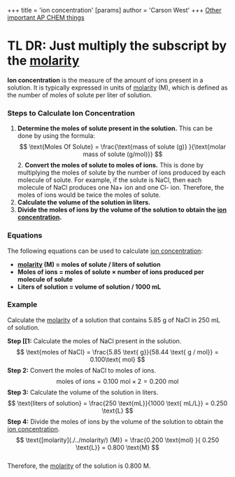 +++
 title = 'ion concentration'
[params]
	author = 'Carson West'
+++
[Other important AP CHEM things](./../other-important-ap-chem-things/)

# TL DR: Just multiply the subscript by the [molarity](./../molarity/)

**Ion concentration** is the measure of the amount of ions present in a solution. It is typically expressed in units of [molarity](./../molarity/) (M), which is defined as the number of moles of solute per liter of solution.

### Steps to Calculate Ion Concentration

1. **Determine the moles of solute present in the solution.** This can be done by using the formula:
 $$  \text{Moles Of Solute} = \frac{\text{mass of solute (g)} }{\text{molar mass of solute (g/mol)}}
 $$  2. **Convert the moles of solute to moles of ions.** This is done by multiplying the moles of solute by the number of ions produced by each molecule of solute. For example, if the solute is NaCl, then each molecule of NaCl produces one Na+ ion and one Cl- ion. Therefore, the moles of ions would be twice the moles of solute.
3. **Calculate the volume of the solution in liters.**
4. **Divide the moles of ions by the volume of the solution to obtain the [ion concentration](./../ion-concentration/).**

### Equations

The following equations can be used to calculate [ion concentration](./../ion-concentration/):

* **[molarity](./../molarity/) (M) = moles of solute / liters of solution**
* **Moles of ions = moles of solute × number of ions produced per molecule of solute**
* **Liters of solution = volume of solution / 1000 mL**

### Example

Calculate the [molarity](./../molarity/) of a solution that contains 5.85 g of NaCl in 250 mL of solution.

**Step [[1:** Calculate the moles of NaCl present in the solution.
 $$  \text{moles of NaCl} = \frac{5.85 \text{ g}}{58.44 \text{ g / mol}} = 0.100\text{  mol}
 $$  **Step 2:** Convert the moles of NaCl to moles of ions.
 $$  \text{moles of ions} = 0.100 \text{ mol} × 2 = 0.200 \text{ mol}
 $$  **Step 3:** Calculate the volume of the solution in liters.
 $$  \text{liters of solution} = \frac{250 \text{mL}}{1000 \text{ mL/L}} = 0.250 \text{L}
 $$  **Step 4:** Divide the moles of ions by the volume of the solution to obtain the [ion concentration](./../ion-concentration/).
 $$  \text{[molarity](./../molarity/) (M)} = \frac{0.200 \text{mol} }{ 0.250 \text{L}} = 0.800 \text{M}
 $$  
Therefore, the [molarity](./../molarity/) of the solution is 0.800 M.